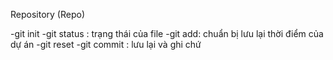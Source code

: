 Repository (Repo)

-git init
-git status : trạng thái của file
-git add: chuẩn bị lưu lại thời điểm của dự án
-git reset
-git commit : lưu lại và ghi chứ
